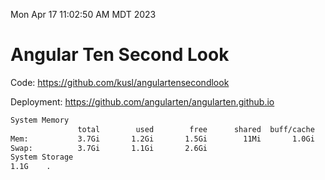 Mon Apr 17 11:02:50 AM MDT 2023

# Angular Ten Second Look

Code: https://github.com/kusl/angulartensecondlook

Deployment: https://github.com/angularten/angularten.github.io

```bash
System Memory
               total        used        free      shared  buff/cache   available
Mem:           3.7Gi       1.2Gi       1.5Gi        11Mi       1.0Gi       2.1Gi
Swap:          3.7Gi       1.1Gi       2.6Gi
System Storage
1.1G	.
